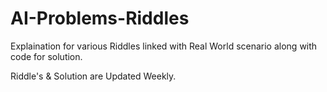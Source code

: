 #  AI-Problems-Riddles
Explaination for various Riddles linked with Real World scenario along with code for solution.

Riddle's & Solution are Updated Weekly.
